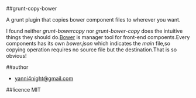 ##grunt-copy-bower

A grunt plugin that copies bower component files to wherever you want.


I found neither  _grunt-bowercopy_ nor _grunt-bower-copy_ does the intuitive things they should do.[Bower](http://bower.io/) is manager tool for front-end compoents.Every components has its own _bower.json_ which indicates the _main_ file,so copying operation requires no source file but the destination.That is so obvious!


##author
 - <yanni4night@gmail.com>

##licence
 MIT 
